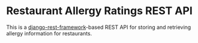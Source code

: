 # Restaurant Allergy Ratings REST API

This is a [django-rest-framework](https://www.django-rest-framework.org/)-based REST API for storing and retrieving allergy information for restaurants.